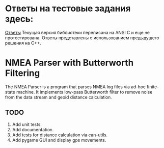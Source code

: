 # Ответы на тестовые задания здесь: 
[Ответы](./issues/README.md)
Текущая версия библиотеки переписана на ANSI C и еще не протестирована. Ответы представлены с использованием предыдущего решения на C++.

# NMEA Parser with Butterworth Filtering

The NMEA Parser is a program that parses NMEA log files via ad-hoc finite-state machine. It implements low-pass Butterworth filter to remove noise from the data stream and geoid distance calculation.

## TODO

1. Add unit tests.
2. Add documentation.
3. Add tests for distance calculation via can-utils.
4. Add pygame GUI and display gps movements.
